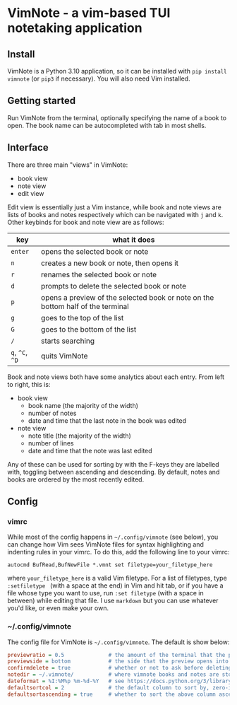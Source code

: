 # VimNote - a vim-based TUI notetaking application

## Install
VimNote is a Python 3.10 application, so it can be installed with `pip install vimnote` (or `pip3` if necessary). You will also need Vim installed.

## Getting started
Run VimNote from the terminal, optionally specifying the name of a book to open. The book name can be autocompleted with tab in most shells.

## Interface
There are three main "views" in VimNote:
- book view
- note view
- edit view

Edit view is essentially just a Vim instance, while book and note views are lists of books and notes respectively which can be navigated with `j` and `k`. Other keybinds for book and note view are as follows:

key|what it does
-|-
`enter`|opens the selected book or note
`n`|creates a new book or note, then opens it
`r`|renames the selected book or note
`d`|prompts to delete the selected book or note
`p`|opens a preview of the selected book or note on the bottom half of the terminal
`g`|goes to the top of the list
`G`|goes to the bottom of the list
`/`|starts searching
`q`, `^C`, `^D`|quits VimNote

Book and note views both have some analytics about each entry. From left to right, this is:
- book view
    - book name (the majority of the width)
    - number of notes
    - date and time that the last note in the book was edited
- note view
    - note title (the majority of the width)
    - number of lines
    - date and time that the note was last edited

Any of these can be used for sorting by with the F-keys they are labelled with, toggling between ascending and descending. By default, notes and books are ordered by the most recently edited.

## Config
### vimrc
While most of the config happens in `~/.config/vimnote` (see below), you can change how Vim sees VimNote files for syntax highlighting and indenting rules in your vimrc. To do this, add the following line to your vimrc:
```vim
autocmd BufRead,BufNewFile *.vmnt set filetype=your_filetype_here
```
where `your_filetype_here` is a valid Vim filetype. For a list of filetypes, type `:setfiletype ` (with a space at the end) in Vim and hit tab, or if you have a file whose type you want to use, run `:set filetype` (with a space in between) while editing that file. I use `markdown` but you can use whatever you'd like, or even make your own.

### ~/.config/vimnote
The config file for VimNote is `~/.config/vimnote`. The default is show below:

```ini
previewratio = 0.5              # the amount of the terminal that the preview uses
previewside = bottom            # the side that the preview opens into. allowed values: bottom, top, left, right
confirmdelete = true            # whether or not to ask before deleting
notedir = ~/.vimnote/           # where vimnote books and notes are stored
dateformat = %I:%M%p %m-%d-%Y   # see https://docs.python.org/3/library/datetime.html#strftime-and-strptime-behavior
defaultsortcol = 2              # the default column to sort by, zero-indexed
defaultsortascending = true     # whether to sort the above column ascending or descending (true or false)
```
